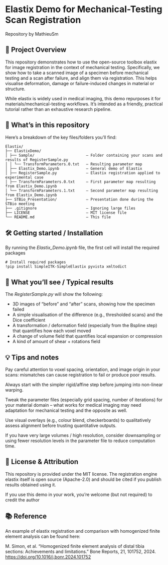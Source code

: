 # Elastix Demo for Mechanical-Testing Scan Registration

Repository by MathieuSm

## 🎯 Project Overview

This repository demonstrates how to use the open-source toolbox elastix for image registration in the context of mechanical testing. Specifically, we show how to take a scanned image of a specimen before mechanical testing and a scan after failure, and align them via registration. This helps visualise deformation, damage or failure-induced changes in material or structure.

While elastix is widely used in medical imaging, this demo repurposes it for materials/mechanical-testing workflows. It’s intended as a friendly, practical tutorial rather than an exhaustive research pipeline.

## 📂 What’s in this repository

Here’s a breakdown of the key files/folders you’ll find:

```
Elastix/
├── ElastixDemo/
│ ├── Sample/                       – Folder containing your scans and results of RegisterSample.py
│ │ └── TransformParameters.0.txt   – Resulting parameter map
│ ├── Elastix_Demo.ipynb            – General demo of Elastix
│ ├── RegisterSample.py             – Elastix registration applied to experimental case
│ ├── TransformParameters.0.txt     – First parameter map resulting from Elastix_Demo.ipynb
│ └── TransformParameters.1.txt     – Second parameter map resulting from Elastix_Demo.ipynb
├── STBio_Presentation/             – Presentation done during the STBio meeting
├── .gitignore                      – Ignoring large files
├── LICENSE                         – MIT license file
└── README.md                       – This file
```

## 🛠 Getting started / Installation

By running the *Elastix_Demo.ipynb* file, the first cell will install the required packages

    # Install required packages
    !pip install SimpleITK-SimpleElastix pyvista xmltodict


## 🧭 What you’ll see / Typical results

The *RegisterSample.py* will show the following:
- 3D images of “before” and “after” scans, showing how the specimen failed
- A simple visualisation of the difference (e.g., thresholded scans) and the Dice coefficient
- A transformation / deformation field (especially from the Bspline step) that quantifies how each voxel moved
- A change of volume field that quantifies local expansion or compression
- A kind of amount of shear + rotations field

## 💡 Tips and notes

Pay careful attention to voxel spacing, orientation, and image origin in your scans: mismatches can cause registration to fail or produce poor results.

Always start with the simpler rigid/affine step before jumping into non-linear warping.

Tweak the parameter files (especially grid spacing, number of iterations) for your material domain – what works for medical imaging may need adaptation for mechanical testing and the opposite as well.

Use visual overlays (e.g., colour blend, checkerboards) to qualitatively assess alignment before trusting quantitative outputs.

If you have very large volumes / high resolution, consider downsampling or using fewer resolution levels in the parameter file to reduce computation time.

## 🧾 License & Attribution

This repository is provided under the MIT license.
The registration engine elastix itself is open source (Apache-2.0) and should be cited if you publish results obtained using it. 

If you use this demo in your work, you’re welcome (but not required) to credit the author

## 📚 Reference

An example of elastix registration and comparison with homogenized finite element analysis can be found here:

M. Simon, et al.
“Homogenized finite element analysis of distal tibia sections: Achievements and limitations.”
Bone Reports, 21, 101752, 2024.
https://doi.org/10.1016/j.bonr.2024.101752